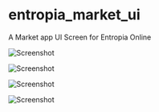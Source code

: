 # entropia_market_ui

A Market app UI Screen for Entropia Online

![Screenshot](login_page.png)

![Screenshot](market_page.png)

![Screenshot](search_page.png)

![Screenshot](profile_page.png)

